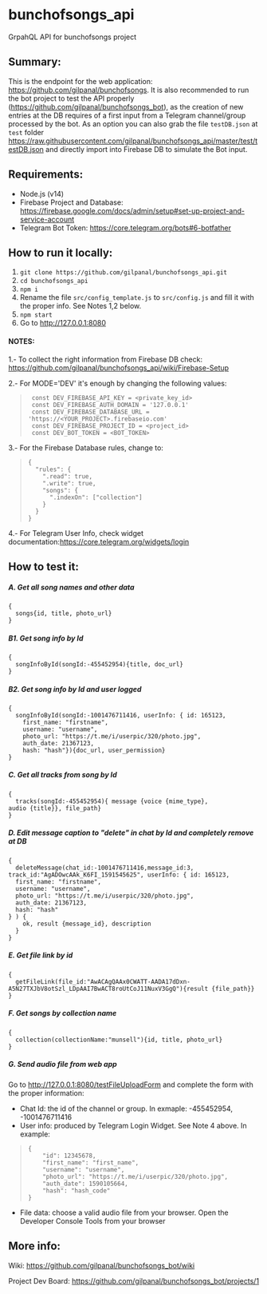# bunchofsongs_api
GrpahQL API for bunchofsongs project

## Summary:
This is the endpoint for the web application: https://github.com/gilpanal/bunchofsongs. It is also recommended to run the bot project to test the API properly (https://github.com/gilpanal/bunchofsongs_bot), as the creation of new entries at the DB requires of a first input from a Telegram channel/group processed by the bot. 
As an option you can also grab the file `testDB.json` at `test` folder https://raw.githubusercontent.com/gilpanal/bunchofsongs_api/master/test/testDB.json and directly import into Firebase DB to simulate the Bot input.

## Requirements:
- Node.js (v14)
- Firebase Project and Database: https://firebase.google.com/docs/admin/setup#set-up-project-and-service-account
- Telegram Bot Token: https://core.telegram.org/bots#6-botfather

## How to run it locally:
1. ```git clone https://github.com/gilpanal/bunchofsongs_api.git```
2. ```cd bunchofsongs_api```
3. ```npm i```
4. Rename the file `src/config_template.js` to `src/config.js` and fill it with the proper info. See Notes 1,2 below.
5. ```npm start```
6. Go to http://127.0.0.1:8080

#### NOTES:

1.- To collect the right information from Firebase DB check: https://github.com/gilpanal/bunchofsongs_api/wiki/Firebase-Setup

2.- For MODE='DEV' it's enough by changing the following values:

>      const DEV_FIREBASE_API_KEY = <private_key_id>
>      const DEV_FIREBASE_AUTH_DOMAIN = '127.0.0.1'
>      const DEV_FIREBASE_DATABASE_URL = 'https://<YOUR_PROJECT>.firebaseio.com'
>      const DEV_FIREBASE_PROJECT_ID = <project_id>
>      const DEV_BOT_TOKEN = <BOT_TOKEN>

3.- For the Firebase Database rules, change to:

>     {
>       "rules": {
>         ".read": true,
>         ".write": true,
>         "songs": {
>           ".indexOn": ["collection"]
>         }
>       }
>     }

4.- For Telegram User Info, check widget documentation:https://core.telegram.org/widgets/login

## How to test it:

##### A. Get all song names and other data
```
{
  songs{id, title, photo_url}
}
```
##### B1. Get song info by Id
```
{
  songInfoById(songId:-455452954){title, doc_url}
}
```
##### B2. Get song info by Id and user logged
```
{
  songInfoById(songId:-1001476711416, userInfo: { id: 165123,
    first_name: "firstname",
    username: "username",
    photo_url: "https://t.me/i/userpic/320/photo.jpg",
    auth_date: 21367123,
    hash: "hash"}){doc_url, user_permission}
}
```

##### C. Get all tracks from song by Id
```
{
  tracks(songId:-455452954){ message {voice {mime_type}, audio {title}}, file_path}
}
```

##### D. Edit message caption to "delete" in chat by Id and completely remove at DB
```
{
  deleteMessage(chat_id:-1001476711416,message_id:3, track_id:"AgADOwcAAk_K6FI_1591545625", userInfo: { id: 165123,
  first_name: "firstname",
  username: "username",
  photo_url: "https://t.me/i/userpic/320/photo.jpg",
  auth_date: 21367123,
  hash: "hash"
} ) {
    ok, result {message_id}, description
  }
}

```

##### E. Get file link by id
```
{
  getFileLink(file_id:"AwACAgQAAx0CWATT-AADA17dDxn-A5N27TXJbV8otSzl_LDpAAI7BwACT8roUtCoJ11NuxV3GgQ"){result {file_path}}
}
```
##### F. Get songs by collection name
```
{
  collection(collectionName:"munsell"){id, title, photo_url}
}
```
##### G. Send audio file from web app
Go to http://127.0.0.1:8080/testFileUploadForm and complete the form with the proper information:
- Chat Id: the id of the channel or group. In exmaple: -455452954, -1001476711416
- User info: produced by Telegram Login Widget. See Note 4 above. In example:
>     {
>	      "id": 12345678,
>	      "first_name": "first_name",
>	      "username": "username",
>	      "photo_url": "https://t.me/i/userpic/320/photo.jpg",
>	      "auth_date": 1590105664,
>	      "hash": "hash_code"
>     }
- File data: choose a valid audio file from your browser.
Open the Developer Console Tools from your browser

## More info:

Wiki: https://github.com/gilpanal/bunchofsongs_bot/wiki

Project Dev Board: https://github.com/gilpanal/bunchofsongs_bot/projects/1
